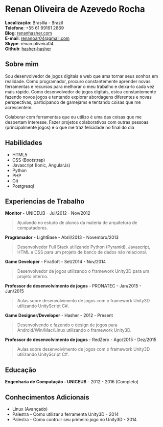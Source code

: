 # Renan Oliveira de Azevedo Rocha

**Localização**: Brasília - Brazil<br>
**Telefone**: +55 61 99161 2869<br>
**Blog**: [renanhasher.com](http://renanhasher.com)<br>
**E-mail**: [renanoar04@gmail.com](mailto:renanoar04@gmail.com)<br>
**Skype**: renan.oliveira04<br>
**Github**: [hasher-hasher](https://github.com/hasher-hasher)<br>

## Sobre mim

Sou desenvolvedor de jogos digitais e web que ama tornar seus sonhos em realidade. Como programador, procuro constantemente aprender novas ferramentas e recursos para melhorar o meu trabalho e deixa-lo cada vez mais rápido. Como desenvolvedor de jogos digitais, estou constantemente fazendo novos jogos e tentando explorar abordagens diferentes e novas perspectivas, participando de gamejams e tentando coisas que me acrescentem.

Colaborar com ferramentas que eu utilizo é uma das coisas que me despertam interesse. Fazer projetos colaborativos com outras pessoas (principalmente jogos) é o que me traz felicidade no final do dia

## Habilidades

* HTML5
* CSS (Bootstrap)
* Javascript (Ionic, AngularJs)
* Python
* PHP
* Git
* Postgresql

## Experiencias de Trabalho

**Monitor** - UNICEUB - Jul/2012 - Nov/2012
> Ajudando no estudo de alunos da materia de arquitetura de computadores.

**Programador** - LightBase - Abril/2013 - Novembro/2013
> Desenvolvedor Full Stack  utilizando Python (Pyramid), Javascript, HTML e CSS para um projeto de banco de dados não relacional.

**Game Developer** - FiraSoft - Set/2014 - Nov/2014
> Desenvolvedor de jogos utilizando o framework Unity3D para um projeto interno.

**Professor de desenvolvimento de jogos** - PRONATEC - Jan/2015 - Jun/2015
> Aulas sobre desenvolvimento de jogos com o framework Unity3D utilizando UnityScript C#.

**Game Designer/Developer** - Hasher - 2012 - Present
> Desenvolvendo e fazendo o design de jogos para Android/Win/Mac/Linux utilizando o framework Unity3D.

**Professor de desenvolvimento de jogos** - RedZero - Ago/2015 - Dez/2015
> Aulas sobre desenvolvimento de jogos com o framework Unity3D utilizando UnityScript C#.

## Educação

**Engenharia de Computação - UNICEUB** - 2012 - 2016 (Completo)

## Conhecimentos Adicionais

* Linux (Avançado)
* Palestra - Como utilizar a ferramenta Unity3D - 2014
* Palestra - Como contruir seu primeiro jogo no Unity3D - 2014